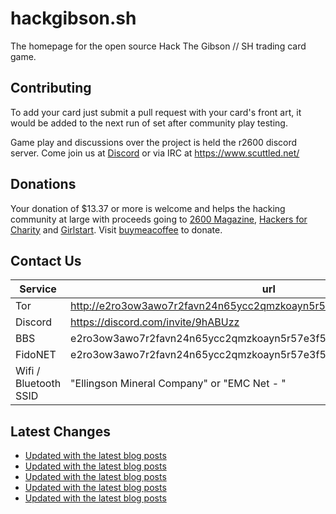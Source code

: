 # hackgibson.sh
The homepage for the open source Hack The Gibson // SH trading card game.


## Contributing

To add your card just submit a pull request with your card's front art, it would be added to the next run of set after community play testing.

Game play and discussions over the project is held the r2600 discord server. Come join us at [Discord](https://discord.com/invite/9hABUzz) or via IRC at https://www.scuttled.net/


## Donations

Your donation of $13.37 or more is welcome and helps the hacking community at large with proceeds going to [2600 Magazine](https://2600.com/), [Hackers for Charity](https://hackersforcharity.org) and [Girlstart](https://girlstart.org).  Visit [buymeacoffee](https://www.buymeacoffee.com/hackgibson.sh) to donate.


## Contact Us

Service | url
-|-
Tor | http://e2ro3ow3awo7r2favn24n65ycc2qmzkoayn5r57e3f56nvjwdcgg32ad.onion
Discord | https://discord.com/invite/9hABUzz
BBS | e2ro3ow3awo7r2favn24n65ycc2qmzkoayn5r57e3f56nvjwdcgg32ad.onion:23
FidoNET | e2ro3ow3awo7r2favn24n65ycc2qmzkoayn5r57e3f56nvjwdcgg32ad.onion:24554
Wifi / Bluetooth SSID | "Ellingson Mineral Company" or "EMC Net - <fidonet address>"

## Latest Changes
<!-- BLOG-POST-LIST:START -->
- [Updated with the latest blog posts](https://github.com/DFW2600/hackgibson.sh/commit/7fb9f3c16195ffc223138e790d65475ff4dd22b0)
- [Updated with the latest blog posts](https://github.com/DFW2600/hackgibson.sh/commit/bfb90b168d8bfc54f5149b80c638c1f3f8c675a1)
- [Updated with the latest blog posts](https://github.com/DFW2600/hackgibson.sh/commit/69939c7549f24e27c71756a2dc264003dbcfe568)
- [Updated with the latest blog posts](https://github.com/DFW2600/hackgibson.sh/commit/53f949c70c927f0fe2375282fa03f2cfb924d142)
- [Updated with the latest blog posts](https://github.com/DFW2600/hackgibson.sh/commit/2d6239a09853d1f757a858d888e75b648409e51a)
<!-- BLOG-POST-LIST:END -->
